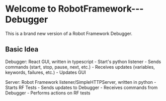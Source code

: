 # Welcome to RobotFramework---Debugger

This is a brand new version of a Robot Framework Debugger.

## Basic Idea

Debugger: React GUI, written in typescript
    - Start's python listener
    - Sends commands (start, stop, pause, next, etc.)
    - Receives updates (variables, keywords, failures, etc.)
    - Updates GUI

Server: Robot Framework listener/SimpleHTTPServer, written in python
    - Starts RF Tests
    - Sends updates to Debugger
    - Receives commands from Debugger
    - Performs actions on RF tests
